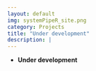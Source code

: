 ```yaml
---
layout: default
img: systemPipeR_site.png
category: Projects
title: "Under development"
description: |
---
```


* __Under development__ 
